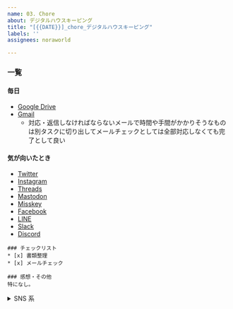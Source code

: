 ```yaml
---
name: 03. Chore
about: デジタルハウスキーピング
title: "[{{DATE}}]_chore_デジタルハウスキーピング"
labels: ''
assignees: noraworld

---
```


### 一覧
#### 毎日
* [Google Drive](https://drive.google.com/drive/folders/1141T4IghECu6fE3TwfyrJcM6NpqXB98R)
* [Gmail](https://mail.google.com/mail/u/0/#inbox)
    * 対応・返信しなければならないメールで時間や手間がかかりそうなものは別タスクに切り出してメールチェックとしては全部対応しなくても完了として良い

#### 気が向いたとき
* [Twitter](https://x.com/notifications)
* [Instagram](https://www.instagram.com/direct/inbox/)
* [Threads](https://www.threads.net/activity)
* [Mastodon](https://mastodon.social/deck/notifications)
* [Misskey](https://misskey.io/my/notifications)
* [Facebook](https://www.facebook.com/notifications)
* [LINE](https://www.line.me)
* [Slack](https://slack.com)
* [Discord](https://discord.com/channels/@me)



```
### チェックリスト
* [x] 書類整理
* [x] メールチェック

### 感想・その他
特になし。
```



<details>
<summary>SNS 系</summary>

これらは毎日チェックする必要はない。どうせ友達から LINE なんてそう頻繁に来るものじゃないし毎日各種 SNS を全部チェックするのは怠いので。

確認していない SNS のチェックリストは記録の際に削除しても良い。

```
### チェックリスト
* [ ] Twitter
* [ ] Instagram
* [ ] Threads
* [ ] Mastodon
* [ ] Misskey
* [ ] Facebook
* [ ] LINE
* [ ] Slack
* [ ] Discord

### 感想・その他
特になし。
```
</details>
